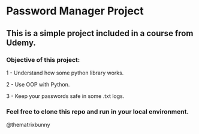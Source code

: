 # Password Manager Project

## This is a simple project included in a course from Udemy.

### Objective of this project:

1 - Understand how some python library works.

2 - Use OOP with Python.

3 - Keep your passwords safe in some .txt logs.


### Feel free to clone this repo and run in your local environment.

@thematrixbunny
